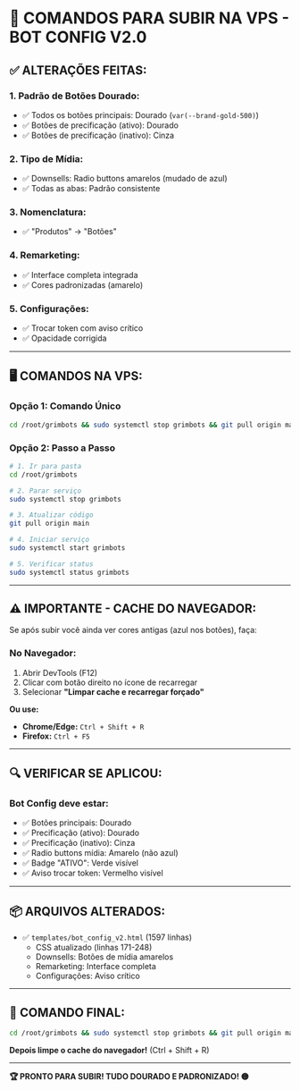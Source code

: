 # 🚀 COMANDOS PARA SUBIR NA VPS - BOT CONFIG V2.0

## ✅ **ALTERAÇÕES FEITAS:**

### **1. Padrão de Botões Dourado:**
- ✅ Todos os botões principais: Dourado (`var(--brand-gold-500)`)
- ✅ Botões de precificação (ativo): Dourado
- ✅ Botões de precificação (inativo): Cinza

### **2. Tipo de Mídia:**
- ✅ Downsells: Radio buttons amarelos (mudado de azul)
- ✅ Todas as abas: Padrão consistente

### **3. Nomenclatura:**
- ✅ "Produtos" → "Botões"

### **4. Remarketing:**
- ✅ Interface completa integrada
- ✅ Cores padronizadas (amarelo)

### **5. Configurações:**
- ✅ Trocar token com aviso crítico
- ✅ Opacidade corrigida

---

## 🖥️ **COMANDOS NA VPS:**

### **Opção 1: Comando Único**
```bash
cd /root/grimbots && sudo systemctl stop grimbots && git pull origin main && sudo systemctl start grimbots && sudo systemctl status grimbots
```

### **Opção 2: Passo a Passo**
```bash
# 1. Ir para pasta
cd /root/grimbots

# 2. Parar serviço
sudo systemctl stop grimbots

# 3. Atualizar código
git pull origin main

# 4. Iniciar serviço
sudo systemctl start grimbots

# 5. Verificar status
sudo systemctl status grimbots
```

---

## ⚠️ **IMPORTANTE - CACHE DO NAVEGADOR:**

Se após subir você ainda ver cores antigas (azul nos botões), faça:

### **No Navegador:**
1. Abrir DevTools (F12)
2. Clicar com botão direito no ícone de recarregar
3. Selecionar **"Limpar cache e recarregar forçado"**

**Ou use:**
- **Chrome/Edge:** `Ctrl + Shift + R`
- **Firefox:** `Ctrl + F5`

---

## 🔍 **VERIFICAR SE APLICOU:**

### **Bot Config deve estar:**
- ✅ Botões principais: Dourado
- ✅ Precificação (ativo): Dourado
- ✅ Precificação (inativo): Cinza
- ✅ Radio buttons mídia: Amarelo (não azul)
- ✅ Badge "ATIVO": Verde visível
- ✅ Aviso trocar token: Vermelho visível

---

## 📦 **ARQUIVOS ALTERADOS:**

- ✅ `templates/bot_config_v2.html` (1597 linhas)
  - CSS atualizado (linhas 171-248)
  - Downsells: Botões de mídia amarelos
  - Remarketing: Interface completa
  - Configurações: Aviso crítico

---

## 🚀 **COMANDO FINAL:**

```bash
cd /root/grimbots && sudo systemctl stop grimbots && git pull origin main && sudo systemctl start grimbots && sudo systemctl status grimbots
```

**Depois limpe o cache do navegador!** (Ctrl + Shift + R)

---

**🏆 PRONTO PARA SUBIR! TUDO DOURADO E PADRONIZADO! 🟡**

